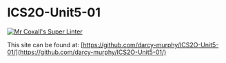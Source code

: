 # ICS2O-Unit5-01
[![Mr Coxall's Super Linter](https://github.com/darcy-murphy/ICS2O-Unit1-06-Favicon//workflows/Mr%20Coxall's%20Super%20Linter/badge.svg)](https://github.com/darcy-murphy/ICS2O-Unit1-06-Favicon//actions/)

This site can be found at: [https://github.com/darcy-murphy/ICS2O-Unit5-01/](https://github.com/darcy-murphy/ICS2O-Unit5-01/)
